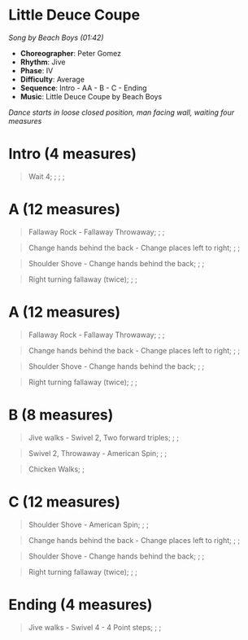 # Little Deuce Coupe
*Song by Beach Boys (01:42)*

* **Choreographer**: Peter Gomez
* **Rhythm**: Jive
* **Phase**: IV
* **Difficulty**: Average
* **Sequence**: Intro - AA - B - C - Ending
* **Music**: Little Deuce Coupe by Beach Boys

*Dance starts in loose closed position, man facing wall, waiting four measures*

# Intro (4 measures)

> Wait 4; ; ; ;

# A (12 measures)

> Fallaway Rock - Fallaway Throwaway; ; ;

> Change hands behind the back - Change places left to right; ; ;

> Shoulder Shove - Change hands behind the back; ; ;

> Right turning fallaway (twice); ; ;

# A (12 measures)

> Fallaway Rock - Fallaway Throwaway; ; ;

> Change hands behind the back - Change places left to right; ; ;

> Shoulder Shove - Change hands behind the back; ; ;

> Right turning fallaway (twice); ; ;

# B (8 measures)

> Jive walks - Swivel 2, Two forward triples; ; ;

> Swivel 2, Throwaway - American Spin; ; ;

> Chicken Walks; ;

# C (12 measures)

> Shoulder Shove - American Spin; ; ;

> Change hands behind the back - Change places left to right; ; ;

> Shoulder Shove - Change hands behind the back; ; ;

> Right turning fallaway (twice); ; ;

# Ending (4 measures)

> Jive walks - Swivel 4 - 4 Point steps; ; ;


